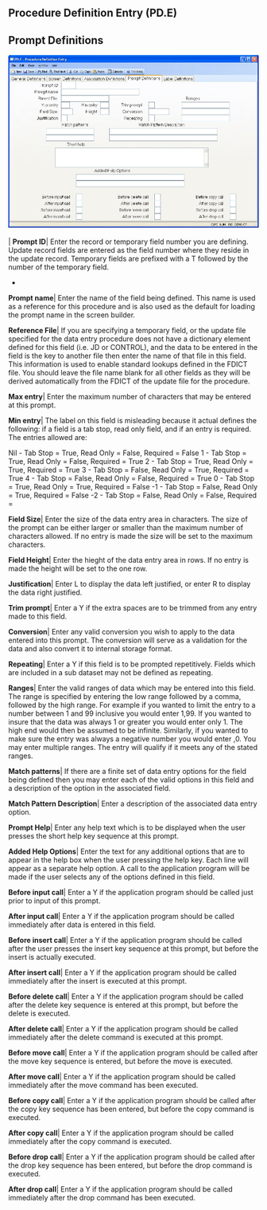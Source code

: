 ## Procedure Definition Entry (PD.E)
<PageHeader />

## Prompt Definitions

![](./PD-E-4.jpg)

| **Prompt ID**|  Enter the record or temporary field number you are defining.
Update record fields are entered as the field number where they reside in the
update record. Temporary fields are prefixed with a T followed by the number
of the temporary field.

-  
**Prompt name**|  Enter the name of the field being defined. This name is used
as a reference for this procedure and is also used as the default for loading
the prompt name in the screen builder.

**Reference File**|  If you are specifying a temporary field, or the update
file specified for the data entry procedure does not have a dictionary element
defined for this field (i.e. JD or CONTROL), and the data to be entered in the
field is the key to another file then enter the name of that file in this
field. This information is used to enable standard lookups defined in the
FDICT file. You should leave the file name blank for all other fields as they
will be derived automatically from the FDICT of the update file for the
procedure.

**Max entry**|  Enter the maximum number of characters that may be entered at
this prompt.

**Min entry**|  The label on this field is misleading because it actual
defines the following: if a field is a tab stop, read only field, and if an
entry is required. The entries allowed are:

Nil - Tab Stop = True, Read Only = False, Required = False
1 - Tab Stop = True, Read Only = False, Required = True
2 - Tab Stop = True, Read Only = True, Required = True
3 - Tab Stop = False, Read Only = True, Required = True
4 - Tab Stop = False, Read Only = False, Required = True
0 - Tab Stop = True, Read Only = True, Required = False
-1 - Tab Stop = False, Read Only = True, Required = False
-2 - Tab Stop = False, Read Only = False, Required =

**Field Size**|  Enter the size of the data entry area in characters. The size
of the prompt can be either larger or smaller than the maximum number of
characters allowed. If no entry is made the size will be set to the maximum
characters.

**Field Height**|  Enter the hieght of the data entry area in rows. If no
entry is made the height will be set to the one row.

**Justification**|  Enter L to display the data left justified, or enter R to
display the data right justified.

**Trim prompt**|  Enter a Y if the extra spaces are to be trimmed from any
entry made to this field.

**Conversion**|  Enter any valid conversion you wish to apply to the data
entered into this prompt. The conversion will serve as a validation for the
data and also convert it to internal storage format.

**Repeating**|  Enter a Y if this field is to be prompted repetitively. Fields
which are included in a sub dataset may not be defined as repeating.

**Ranges**|  Enter the valid ranges of data which may be entered into this
field. The range is specified by entering the low range followed by a comma,
followed by the high range. For example if you wanted to limit the entry to a
number between 1 and 99 inclusive you would enter 1,99. If you wanted to
insure that the data was always 1 or greater you would enter only 1. The high
end would then be assumed to be infinite. Similarly, if you wanted to make
sure the entry was always a negative number you would enter ,0. You may enter
multiple ranges. The entry will qualify if it meets any of the stated ranges.

**Match patterns**|  If there are a finite set of data entry options for the
field being defined then you may enter each of the valid options in this field
and a description of the option in the associated field.

**Match Pattern Description**|  Enter a description of the associated data
entry option.

**Prompt Help**|  Enter any help text which is to be displayed when the user
presses the short help key sequence at this prompt.

**Added Help Options**|  Enter the text for any additional options that are to
appear in the help box when the user pressing the help key. Each line will
appear as a separate help option. A call to the application program will be
made if the user selects any of the options defined in this field.

**Before input call**|  Enter a Y if the application program should be called
just prior to input of this prompt.

**After input call**|  Enter a Y if the application program should be called
immediately after data is entered in this field.

**Before insert call**|  Enter a Y if the application program should be called
after the user presses the insert key sequence at this prompt, but before the
insert is actually executed.

**After insert call**|  Enter a Y if the application program should be called
immediately after the insert is executed at this prompt.

**Before delete call**|  Enter a Y if the application program should be called
after the delete key sequence is entered at this prompt, but before the delete
is executed.

**After delete call**|  Enter a Y if the application program should be called
immediately after the delete command is executed at this prompt.

**Before move call**|  Enter a Y if the application program should be called
after the move key sequence is entered, but before the move is executed.

**After move call**|  Enter a Y if the application program should be called
immediately after the move command has been executed.

**Before copy call**|  Enter a Y if the application program should be called
after the copy key sequence has been entered, but before the copy command is
executed.

**After copy call**|  Enter a Y if the application program should be called
immediately after the copy command is executed.

**Before drop call**|  Enter a Y if the application program should be called
after the drop key sequence has been entered, but before the drop command is
executed.

**After drop call**|  Enter a Y if the application program should be called
immediately after the drop command has been executed.


<badge text= "Version 8.10.57 " vertical="middle" />

<PageFooter />
